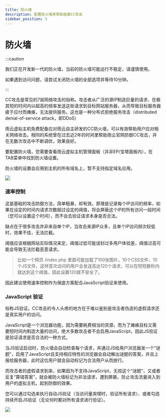 ```yaml
---
title: 防火墙
description: 配置防火墙来帮助抵御CC攻击
sidebar_position: 5
---
```



# 防火墙

:::caution

我们正在开发新一代的防火墙，当前的防火墙可能运行不稳定，请谨慎使用。

如果遇到访问问题，请尝试关闭防火墙的全部选项并等待10分钟。

:::

CC攻击是常见的7层网络攻击的俗称。攻击者从广泛的源IP制造巨量的请求、在极其短的时间内以超高的频率发送这些请求到目标网站服务器，从而导致目标服务器疲于应付而瘫痪，无法提供服务。这也是一种分布式拒绝服务攻击（distributed denial-of-service attack，即DDoS）

雨云虚拟主机免费配备应对雨云自主研发的CC防火墙，可以有效帮助用户应对相关网络攻击。相同的系统曾在过去近2年的时间里帮助雨云官网防御CC攻击，并在无数次攻击中不断调优，效果良好。

要配置防火墙，您需要查看雨云虚拟主机管理面板（并非EP/宝塔面板内），在TAB菜单中找到防火墙设置。

防火墙的设置会应用到主机的所有域名上，暂不支持指定域名应用。

![](https://cn-sy1.rains3.com/rainyun-assets/pic/2023/12/20231211102903_a0d678058694eb9b528ef8a74cfede64.png)



### 速率控制

这是基础的攻击防御方法，简单粗暴，却有效。原理是记录每个IP访问的频率，如果在设定的时间内请求次数超过设定的阈值，将会屏蔽这个IP的所有访问一段时间（您可以设置这个时间），而不会去验证请求本身是否合法。

缺点在于很多攻击并非来自单个IP，当攻击来源IP众多，且单个IP访问频次较低时，效果不佳，无法拦截。

阈值应该根据网站实际情况来定，阈值过低可能误封过多用户体验差，阈值过高可能会导致无法拦截恶意请求。

> 比如一个网页 /index.php 里面可能加载了100张图片，10个CSS文件，10个JS文件。这样首次访问的用户会发送高达120个请求，可以在短短数秒内就达到这个阈值，因此设置120就不安全了。

因此建议使用速率控制作为保底方案配合JavaScript验证来使用。



### JavaScript 验证

俗称JS验证。CC攻击的令人头疼的地方在于难以鉴别是攻击者伪造的虚假请求还是真实用户的访问。

JavaScript是一个浏览器功能，因为需要耗费相当的资源，而为了瘫痪目标又需要短时间内制造大量的访问，绝大多数攻击者不会启用JavaScript，因此JS验证是验证请求是否合法的一种方式。

当JS验证启动时，防火墙会自动检查每个请求，并通过JS给用户浏览器发一个“谜题”，启用了JavaScript且支持相应特性的浏览器会自动解出谜题的答案，并且上报给服务器，此时这位用户就会自动标记为合法用户从而放行。

而攻击者的虚假请求到来，如果因为不支持JavaScript，无视这个“谜题”，又或者反复“算错答案”，就会被防火墙标记为非法请求，遭到屏蔽，防止攻击流量进入到用户的虚拟主机，起到防御的效果。

您可以通过勾选来执行自动JS验证（当访问量突增时，验证所有请求）、或者勾选持续开启JS验证（无论何时都对所有请求进行验证）。

![](https://cn-sy1.rains3.com/rainyun-assets/pic/2023/12/20231211102904_aa9116ae8e1cf15876d33fc1521ad260.png)



[SSL证书中心]: https://app.rainyun.com/apps/ssl/list


